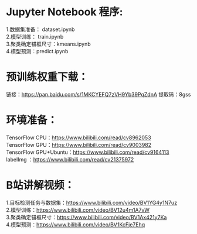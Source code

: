# Jupyter Notebook 程序:  
1.数据集准备： dataset.ipynb  
2.模型训练： train.ipynb  
3.聚类确定锚框尺寸：kmeans.ipynb  
4.模型预测：predict.ipynb  

# 预训练权重下载：
链接：https://pan.baidu.com/s/1MKCYEFQ7zVH9Yb39PqZdnA 提取码：8gss  

# 环境准备：  
TensorFlow CPU：https://www.bilibili.com/read/cv8962053  
TensorFlow GPU：https://www.bilibili.com/read/cv9003982  
TensorFlow GPU+Ubuntu：https://www.bilibili.com/read/cv9164113  
labelImg ：https://www.bilibili.com/read/cv21375972  

# B站讲解视频：  
1.目标检测任务与数据集：https://www.bilibili.com/video/BV1YG4y1N7uz  
2.模型训练：https://www.bilibili.com/video/BV12u4m1A7vW  
3.聚类确定锚框尺寸：https://www.bilibili.com/video/BV1Ax421y7Ka  
4.模型预测：https://www.bilibili.com/video/BV1KcFje7Ehq  
